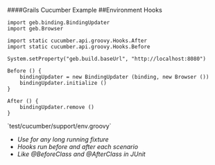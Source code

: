 ####Grails Cucumber Example
##Environment Hooks

	import geb.binding.BindingUpdater
	import geb.Browser

	import static cucumber.api.groovy.Hooks.After
	import static cucumber.api.groovy.Hooks.Before

	System.setProperty("geb.build.baseUrl", "http://localhost:8080")

	Before () {
	    bindingUpdater = new BindingUpdater (binding, new Browser ())
	    bindingUpdater.initialize ()
	}

	After () {
	    bindingUpdater.remove ()
	}

<p class="fragment roll-in">`test/cucumber/support/env.groovy`</p>

<ul>
	<li class="fragment roll-in"><em>Use for any long running fixture</em></li>
	<li class="fragment roll-in"><em>Hooks run before and after each scenario</em></li>
	<li class="fragment roll-in"><em>Like @BeforeClass and @AfterClass in JUnit</em></li>
</ul>